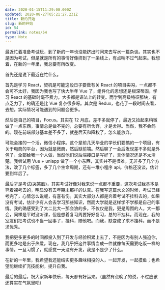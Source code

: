 ```yaml
---
date: 2020-01-15T11:29:00.000Z
updated: 2020-08-27T05:21:27.231Z
title: 新的开始
slug: 新的开始
id: 54
permalink: notes/54
type: Note
---
```


最近忙着准备<del>考试</del>玩，到了新的一年也没能挤出时间来去写<del>水</del>一篇杂谈。其实也不是因为考试，但是就是所有的事情好像挤到了一条线上，有点喘不过气起来。我想着，在新的一年里，我总要有所改变。

首先还是说下最近在忙什么。

首先是学习 React，契机是可能这段日子要做有关 React 的项目<del>实习</del>，一点都不会可不太好，我因为我也写了快大半年 Vue 了，组件化的思想还是根深蒂固，学习 React 的基础时毫不费力，大多都是语法上的转变。而学到高级特征那块，有点乏力了，的确还是比 Vue 复杂很多呀。其次是 Redux，也花了一段时间去看，去想。实际情况可能遇到的问题会更多。

然后是自己的项目，Focus。其实在 12 月底，差不多就停了，最近又捡起来稍微做了一点东西，事情总是做不完的，总要有所舍弃，才是舍得。当然，我不会鸽的。现在前端部分基本差不多了，就差后天和降权了，怎么能放弃。

可能会接的一个活，微信小程序。这个是前几天毕业的学长们要搞的一个项目，有关于电商的平台，因为就是微商，然后缺前端。然后聊了一会后发现差不多就是外包了，全部给我一个人做，当然他们说后端接口是写好了，具体情况还是不太清楚。我尝试用 Vue + uniapp 做了一个小东西，其实并不是很难，无非多了几个方法，改了几个标签，多了几个生命周期，还有一堆小程序 api。价格还没谈，估计要到年后了。

最后才是考试(哭笑脸)，其实考试好像对我来说一点都不重要，这次考试我基本是奔着裸考去的，明显没有去年期末那样的认真。在我写这篇水文的时候，考试已经考完了，心情怎么说呢，有喜有伤。其实大部分人都是奔着考试不挂科去的，如果没有考试，估计少有人会去学习那些知识，然而大学就是这样学不学都是自己的事情。我的确感受到了大二比大一那会浪的多，不仅仅是我，更是周围的人。大一那会，同样是平时没听课，但是想着复习周要好好复习，总的不挂科。而现在，我的室友们把考试也不当一回事了，挂科，随他吧。而我，缺变成了求不挂科，而不是求优秀。

我把更多更多的时间都投入到了开发与经验积累上去了，不是因为有别人强迫你，而更多地是出于热爱。现在，我几乎把这件事情当成一件就像每天需要吃饭一样的事情。一旦习惯了，就感觉一天没有开发，我是不是少了什么。

在新的一年里，我希望我还能结实更多趣味相投的人，一起开发，一起摸鱼；也希望能继续扩充技能树，提升自我。

最后的最后，祝大家新年快乐，每天都有好运来。（虽然有点晚了的说，不过应该还算实在气氛里吧）